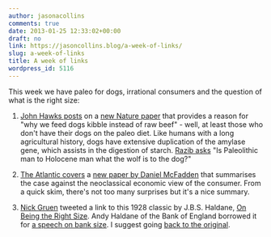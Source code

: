 ```yaml
---
author: jasonacollins
comments: true
date: 2013-01-25 12:33:02+00:00
draft: no
link: https://jasoncollins.blog/a-week-of-links/
slug: a-week-of-links
title: A week of links
wordpress_id: 5116
---
```


This week we have paleo for dogs, irrational consumers and the question of what is the right size:



	
  1. [John Hawks posts](http://johnhawks.net/weblog/reviews/genomics/dogs/dog-selection-starch-axelsson-2013.html) on a [new Nature paper](https://doi.org/10.1038/nature11837) that provides a reason for "why we feed dogs kibble instead of raw beef" - well, at least those who don't have their dogs on the paleo diet. Like humans with a long agricultural history, dogs have extensive duplication of the amylase gene, which assists in the digestion of starch. [Razib asks](http://blogs.discovermagazine.com/gnxp/2013/01/as-man-is-the-dog-is) "Is Paleolithic man to Holocene man what the wolf is to the dog?"

	
  2. [The Atlantic covers](http://www.theatlantic.com/business/archive/2013/01/the-irrational-consumer-why-economics-is-dead-wrong-about-how-we-make-choices/267255/) a [new paper by Daniel McFadden](http://www.nber.org/papers/w18687) that summarises the case against the neoclassical economic view of the consumer. From a quick skim, there's not too many surprises but it's a nice summary.

	
  3. [Nick Gruen](http://twitter.com/NGruen1) tweeted a link to this 1928 classic by J.B.S. Haldane, [On Being the Right Size](http://irl.cs.ucla.edu/papers/right-size.html). Andy Haldane of the Bank of England borrowed it for [a speech on bank size](http://www.bankofengland.co.uk/publications/Documents/speeches/2012/speech615.pdf). I suggest going [back to the original](http://irl.cs.ucla.edu/papers/right-size.html).


